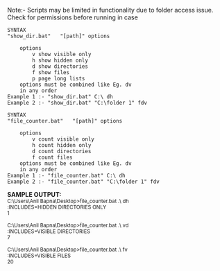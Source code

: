 Note:- Scripts may be limited in functionality due to folder access issue. Check for permissions before running in case
```
SYNTAX
"show_dir.bat"   "[path]" options

    options
        v show visible only
        h show hidden only
        d show directories
        f show files
        p page long lists
    options must be combined like Eg. dv
    in any order
Example 1 :- "show_dir.bat" C:\ dh
Example 2 :- "show_dir.bat" "C:\folder 1" fdv
```

```
SYNTAX
"file_counter.bat"   "[path]" options

    options
        v count visible only
        h count hidden only
        d count directories
        f count files
    options must be combined like Eg. dv
    in any order
Example 1 :- "file_counter.bat" C:\ dh
Example 2 :- "file_counter.bat" "C:\folder 1" fdv
```
<b>SAMPLE OUTPUT:</b><br><SUP>
C:\Users\Anil Bapna\Desktop>file_counter.bat .\ dh<br>
:INCLUDES=HIDDEN DIRECTORIES ONLY<br>
1<br>
<br>
C:\Users\Anil Bapna\Desktop>file_counter.bat .\ vd<br>
:INCLUDES=VISIBLE DIRECTORIES<br>
7<br>
<br>
C:\Users\Anil Bapna\Desktop>file_counter.bat .\ fv<br>
:INCLUDES=VISIBLE FILES<br>
20<br>
<br>
